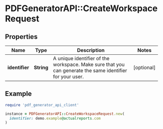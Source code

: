 # PDFGeneratorAPI::CreateWorkspaceRequest

## Properties

| Name | Type | Description | Notes |
| ---- | ---- | ----------- | ----- |
| **identifier** | **String** | A unique identifier of the workspace. Make sure that you can generate the same identifier for your user. | [optional] |

## Example

```ruby
require 'pdf_generator_api_client'

instance = PDFGeneratorAPI::CreateWorkspaceRequest.new(
  identifier: demo.example@actualreports.com
)
```

